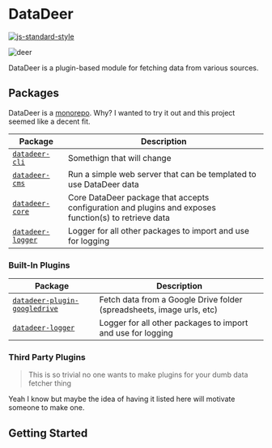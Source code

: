 # DataDeer
[![js-standard-style](https://cdn.rawgit.com/feross/standard/master/badge.svg)](https://github.com/feross/standard)

![deer](https://s-media-cache-ak0.pinimg.com/736x/3e/75/62/3e7562e3ef592b24e741ae61b5442cdc.jpg)

DataDeer is a plugin-based module for fetching data from various sources.

## Packages
DataDeer is a [monorepo](https://github.com/babel/babel/blob/master/doc/design/monorepo.md). Why? I wanted to try it out and this project seemed like a decent fit.

| Package | Description |
|--------|---------------|
| [`datadeer-cli`](/packages/datadeer-cli) | Somethign that will change |
| [`datadeer-cms`](/packages/datadeer-cms) | Run a simple web server that can be templated to use DataDeer data |
| [`datadeer-core`](/packages/datadeer-core) | Core DataDeer package that accepts configuration and plugins and exposes function(s) to retrieve data |
| [`datadeer-logger`](/packages/datadeer-logger) | Logger for all other packages to import and use for logging |

### Built-In Plugins
| Package | Description |
|--------|---------------|
| [`datadeer-plugin-googledrive`](/packages/datadeer-plugin-googledrive) | Fetch data from a Google Drive folder (spreadsheets, image urls, etc) |
| [`datadeer-logger`](/packages/datadeer-logger) | Logger for all other packages to import and use for logging |

### Third Party Plugins
> This is so trivial no one wants to make plugins for your dumb data fetcher thing

Yeah I know but maybe the idea of having it listed here will motivate someone to make one.

## Getting Started
